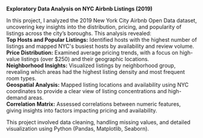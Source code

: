 **Exploratory Data Analysis on NYC Airbnb Listings (2019)**

In this project, I analyzed the 2019 New York City Airbnb Open Data dataset, uncovering key insights into the distribution, pricing, and popularity of listings across the city’s boroughs. 
This analysis revealed:\
**Top Hosts and Popular Listings:** Identified hosts with the highest number of listings and mapped NYC's busiest hosts by availability and review volume.\
**Price Distribution:** Examined average pricing trends, with a focus on high-value listings (over $250) and their geographic locations. \
**Neighborhood Insights:** Visualized listings by neighborhood group, revealing which areas had the highest listing density and most frequent room types. \
**Geospatial Analysis:** Mapped listing locations and availability using NYC coordinates to provide a clear view of listing concentrations and high-demand areas. \
**Correlation Matrix:** Assessed correlations between numeric features, giving insights into factors impacting pricing and availability.

This project involved data cleaning, handling missing values, and detailed visualization using Python (Pandas, Matplotlib, Seaborn). 
